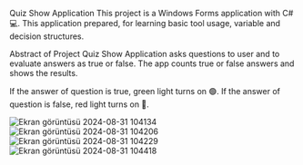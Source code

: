Quiz Show Application
This project is a Windows Forms application with C# 💻. This application prepared, for learning basic tool usage, variable and decision structures.

Abstract of Project
Quiz Show Application asks questions to user and to evaluate answers as true or false. The app counts true or false answers and shows the results.

If the answer of question is true, green light turns on 🟢. If the answer of question is false, red light turns on 🔴.  


![Ekran görüntüsü 2024-08-31 104134](https://github.com/user-attachments/assets/bad7dc24-59f3-4951-b87c-74df58823a6b)
![Ekran görüntüsü 2024-08-31 104206](https://github.com/user-attachments/assets/4f71f14c-5ba6-440b-a939-b73ebe8778e1)
![Ekran görüntüsü 2024-08-31 104229](https://github.com/user-attachments/assets/3c356526-d3c7-46d9-a92d-082718549f19)
![Ekran görüntüsü 2024-08-31 104418](https://github.com/user-attachments/assets/fa0b2f88-3b5f-43a2-910f-1e491c87df03)
